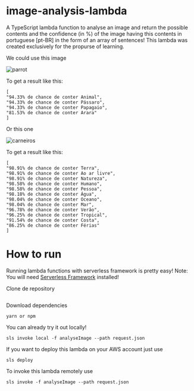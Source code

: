 # image-analysis-lambda
A TypeScript lambda function to analyse an image and return the possible contents and the confidence (in %) of the image having this contents in portuguese [pt-BR] in the form of an array of sentences!
This lambda was created exclusively for the propurse of learning.

We could use this image

![parrot](https://statig1.akamaized.net/bancodeimagens/4k/rr/g8/4krrg8sgyv78x2ofctifc72hn.jpg)


To get a result like this: 

```
[
"94.33% de chance de conter Animal",
"94.33% de chance de conter Pássaro",
"94.33% de chance de conter Papagaio",
"81.53% de chance de conter Arara"
]
```

Or this one

![carneiros](https://www.viagenscinematograficas.com.br/wp-content/uploads/2018/12/Praia-dos-Carneiros-Igrejinha-YouTube-2-740x431.jpg)

To get a result like this: 

```
[
"98.91% de chance de conter Terra",
"98.91% de chance de conter Ao ar livre",
"98.91% de chance de conter Natureza",
"98.58% de chance de conter Humano",
"98.58% de chance de conter Pessoa",
"98.18% de chance de conter Água",
"98.04% de chance de conter Oceano",
"98.04% de chance de conter Mar",
"96.78% de chance de conter Verão",
"96.25% de chance de conter Tropical",
"91.54% de chance de conter Costa",
"86.25% de chance de conter Férias"
]
```

# How to run

Running lambda functions with serverless framework is pretty easy! 
Note: You will need [Serverless Framework](https://github.com/serverless/serverless) installed! 

Clone de repository 
```

```
Download dependencies
```
yarn or npm
```

You can already try it out locally! 
```
sls invoke local -f analyseImage --path request.json 
```

If you want to deploy this lambda on your AWS account just use
```
sls deploy
```

To invoke this lambda remotely use
```
sls invoke -f analyseImage --path request.json
```

